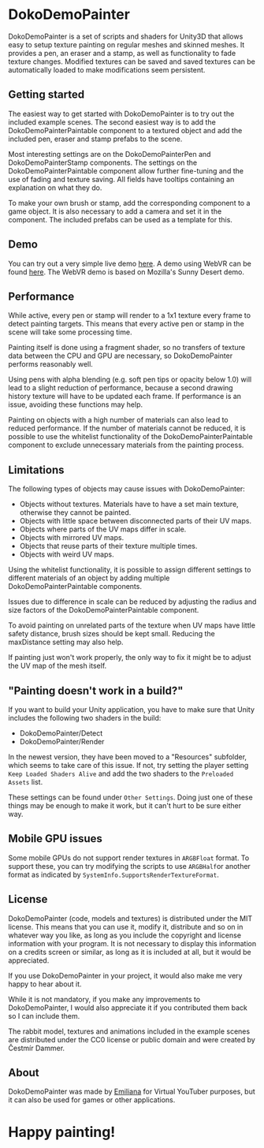 DokoDemoPainter
===============

DokoDemoPainter is a set of scripts and shaders for Unity3D that allows easy to
setup texture painting on regular meshes and skinned meshes. It provides a pen,
an eraser and a stamp, as well as functionality to fade texture changes.
Modified textures can be saved and saved textures can be automatically loaded
to make modifications seem persistent.

## Getting started

The easiest way to get started with DokoDemoPainter is to try out the included
example scenes. The second easiest way is to add the DokoDemoPainterPaintable
component to a textured object and add the included pen, eraser and stamp
prefabs to the scene.

Most interesting settings are on the DokoDemoPainterPen and
DokoDemoPainterStamp components. The settings on the DokoDemoPainterPaintable
component allow further fine-tuning and the use of fading and texture saving.
All fields have tooltips containing an explanation on what they do.

To make your own brush or stamp, add the corresponding component to a game
object. It is also necessary to add a camera and set it in the component.
The included prefabs can be used as a template for this.

## Demo

You can try out a very simple live demo
[here](https://emilianavt.github.io/DokoDemoPainterDemo/). A demo using WebVR
can be found [here](https://emilianavt.github.io/DokoDemoPainterVRDemo/). The
WebVR demo is based on Mozilla's Sunny Desert demo.

## Performance

While active, every pen or stamp will render to a 1x1 texture every frame to
detect painting targets. This means that every active pen or stamp in the scene
will take some processing time.

Painting itself is done using a fragment shader, so no transfers of texture
data between the CPU and GPU are necessary, so DokoDemoPainter performs
reasonably well.

Using pens with alpha blending (e.g. soft pen tips or opacity below 1.0) will
lead to a slight reduction of performance, because a second drawing history
texture will have to be updated each frame. If performance is an issue,
avoiding these functions may help.

Painting on objects with a high number of materials can also lead to reduced
performance. If the number of materials cannot be reduced, it is possible to
use the whitelist functionality of the DokoDemoPainterPaintable component to
exclude unnecessary materials from the painting process.

## Limitations

The following types of objects may cause issues with DokoDemoPainter:

  * Objects without textures. Materials have to have a set main texture,
    otherwise they cannot be painted.
  * Objects with little space between disconnected parts of their UV maps.
  * Objects where parts of the UV maps differ in scale.
  * Objects with mirrored UV maps.
  * Objects that reuse parts of their texture multiple times.
  * Objects with weird UV maps.

Using the whitelist functionality, it is possible to assign different settings
to different materials of an object by adding multiple DokoDemoPainterPaintable
components.

Issues due to difference in scale can be reduced by adjusting the radius and
size factors of the DokoDemoPainterPaintable component.

To avoid painting on unrelated parts of the texture when UV maps have little
safety distance, brush sizes should be kept small. Reducing the maxDistance
setting may also help.

If painting just won't work properly, the only way to fix it might be to adjust
the UV map of the mesh itself.

## "Painting doesn't work in a build?"

If you want to build your Unity application, you have to make sure that Unity
includes the following two shaders in the build:

  * DokoDemoPainter/Detect
  * DokoDemoPainter/Render

In the newest version, they have been moved to a "Resources" subfolder, which
seems to take care of this issue. If not, try setting the player setting
`Keep Loaded Shaders Alive` and add the two shaders to the `Preloaded Assets`
list.

These settings can be found under `Other Settings`. Doing just one of these
things may be enough to make it work, but it can't hurt to be sure either way.

## Mobile GPU issues

Some mobile GPUs do not support render textures in `ARGBFloat` format. To
support these, you can try modifying the scripts to use `ARGBHalf`or another
format as indicated by `SystemInfo.SupportsRenderTextureFormat`.

## License

DokoDemoPainter (code, models and textures) is distributed under the MIT
license. This means that you can use it, modify it, distribute and so on in
whatever way you like, as long as you include the copyright and license
information with your program. It is not necessary to display this information
on a credits screen or similar, as long as it is included at all, but it would
be appreciated.

If you use DokoDemoPainter in your project, it would also make me very happy
to hear about it.

While it is not mandatory, if you make any improvements to DokoDemoPainter,
I would also appreciate it if you contributed them back so I can include them.

The rabbit model, textures and animations included in the example scenes are
distributed under the CC0 license or public domain and were created by Čestmír
Dammer.

## About

DokoDemoPainter was made by [Emiliana](https://twitter.com/emiliana_vt) for
Virtual YouTuber purposes, but it can also be used for games or other
applications.

# Happy painting!
